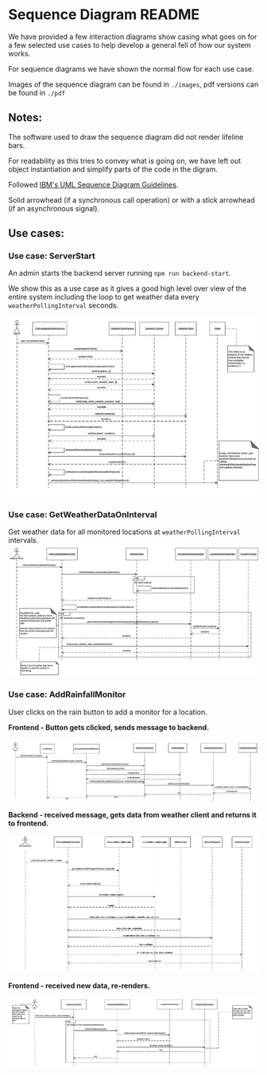 # Sequence Diagram README
We have provided a few interaction diagrams show casing what goes on for a few selected use cases to help develop a general fell of how our system works.

For sequence diagrams we have shown the normal flow for each use case.

Images of the sequence diagram can be found in `./images`, pdf versions can be found in `./pdf`

## Notes:
The software used to draw the sequence diagram did not render lifeline bars.

For readability as this tries to convey what is going on, we have left out object instantiation and simplify parts of the code in the digram.

Followed [IBM's UML Sequence Diagram Guidelines](https://www.ibm.com/developerworks/rational/library/3101.html).

Solid arrowhead (if a synchronous call operation) or with a stick arrowhead (if an asynchronous signal). 

## Use cases:

### Use case: ServerStart
An admin starts the backend server running `npm run backend-start`.

We show this as a use case as it gives a good high level over view of the entire system including the loop to get weather data every `weatherPollingInterval` seconds.

<img src="/UML/Sequence_Diagrams/images/ServerStart.png" >

### Use case: GetWeatherDataOnInterval

Get weather data for all monitored locations at `weatherPollingInterval` intervals.
<img src="/UML/Sequence_Diagrams/images/GetWeatherDataOnInterval.png" >

### Use case: AddRainfallMonitor
User clicks on the rain button to add a monitor for a location.

**Frontend - Button gets clicked, sends message to backend.**

<img src="/UML/Sequence_Diagrams/images/AddRainFallMonitor_Start_Frontend.png" >

**Backend - received message, gets data from weather client and returns it to frontend.**

<img src="/UML/Sequence_Diagrams/images/AddRainFallMonitor_Mid_Backend.png" >

**Frontend - received new data, re-renders.**

<img src="/UML/Sequence_Diagrams/images/AddRainFallMonitor_End_Frontend.png" >
